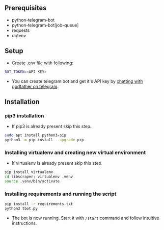 ## Prerequisites
- python-telegram-bot
- python-telegram-bot[job-queue]
- requests
- dotenv

## Setup

- Create .env file with following:
```sh
BOT_TOKEN=<API KEY>
```

- You can create telegram bot and get it's API key by [chatting with godfather on telegram](https://telegram.me/BotFather).

## Installation

### pip3 installation
- If pip3 is already present skip this step.

```sh
sudo apt install python3-pip
python3 -m pip install --upgrade pip
```

### Installing virtualenv and creating new virtual environment
- If virtualenv is already present skip this step.

```sh
pip install virtualenv
cd libscraper; virtualenv .venv
source .venv/bin/activate
```

### Installing requirements and running the script

```sh
pip install -r requirements.txt
python3 tbot.py
```

- The bot is now running. Start it with `/start` command and follow intuitive instructions.
